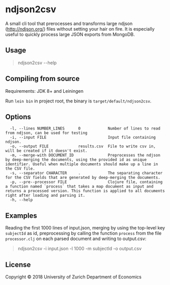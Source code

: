 # ndjson2csv

A small cli tool that prerocesses and transforms large ndjson (http://ndjson.org/) files without setting your hair on fire. It is especially useful to quickly process large JSON exports from MongoDB.

## Usage

> ndjson2csv --help

## Compiling from source

Requirements: JDK 8+ and Leiningen

Run `lein bin` in project root, the binary is `target/default/ndjson2csv`.

## Options

```
  -l, --lines NUMBER_LINES      0            Number of lines to read from ndjson, can be used for testing
  -i, --input FILE                           Input file containing ndjson.
  -o, --output FILE             results.csv  File to write csv in, will be created if it doesn't exist.
  -m, --merge-with DOCUMENT_ID               Preprocesses the ndjson by deep-merging the documents, using the provided id as unique identifier. Useful when multiple documents should make up a line in the CSV file.
  -s, --separator CHARACTER     .            The separating character for the CSV fields that are generated by deep-merging the documents.
  -p, --pre--processor FILE                  Clojure file, containing a function named `process` that takes a map document as input and returns a processed version. This function is applied to all documents right after loading and parsing it.
  -h, --help
```

## Examples

Reading the first 1000 lines of input.json, merging by using the top-level key `subjectId` as id, preprocessing by calling the function `process` from the file `processor.clj` on each parsed document and writing to output.csv:

> ndjson2csv -i input.json -l 1000 -m subjectId -o output.csv

## License

Copyright © 2018 University of Zurich Department of Economics

